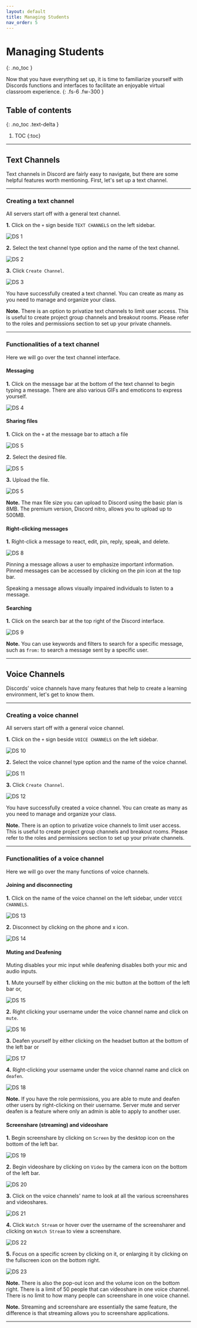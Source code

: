 ```yaml
---
layout: default
title: Managing Students
nav_order: 5
---
```


# Managing Students
{: .no_toc }

Now that you have everything set up, it is time to familiarize yourself with Discords functions and interfaces to facilitate an enjoyable virtual classroom experience.
{: .fs-6 .fw-300 }

## Table of contents
{: .no_toc .text-delta }

1. TOC
{:toc}

---

## Text Channels

Text channels in Discord are fairly easy to navigate, but there are some helpful features worth mentioning. First, let's set up a text channel.

---

### Creating a text channel

All servers start off with a general text channel. 

**1.** Click on the `+` sign beside `TEXT CHANNELS` on the left sidebar.

![DS 1](https://github.com/maxiwu13133/Discord-for-Teachers/blob/gh-pages/assets/images/Task%201%20%26%202/New%20channel%20button%20Fixed(Pic12).png?raw=true)

**2.** Select the text channel type option and the name of the text channel.

![DS 2](https://github.com/maxiwu13133/Discord-for-Teachers/blob/gh-pages/assets/images/Managing%20Students/creatingTextChannelStep2.png?raw=true)

**3.** Click `Create Channel`.

![DS 3](https://github.com/maxiwu13133/Discord-for-Teachers/blob/gh-pages/assets/images/Managing%20Students/createTextChannelStep3.png?raw=true)

You have successfully created a text channel. You can create as many as you need to manage and organize your class.

**Note.** There is an option to privatize text channels to limit user access. This is useful to create project group channels and breakout rooms. Please refer to the roles and permissions section to set up your private channels.

---

### Functionalities of a text channel

Here we will go over the text channel interface.

#### Messaging

**1.** Click on the message bar at the bottom of the text channel to begin typing a message. There are also various GIFs and emoticons to express yourself.

![DS 4](https://github.com/maxiwu13133/Discord-for-Teachers/blob/gh-pages/assets/images/Managing%20Students/textFunctionalities1.png?raw=true)

#### Sharing files 

**1.** Click on the `+` at the message bar to attach a file 

![DS 5](https://github.com/maxiwu13133/Discord-for-Teachers/blob/gh-pages/assets/images/Managing%20Students/textFunctionalities2.png?raw=true)

**2.** Select the desired file.

![DS 5](https://github.com/maxiwu13133/Discord-for-Teachers/blob/gh-pages/assets/images/Managing%20Students/textFunctionalities3.png?raw=true)

**3.** Upload the file.

![DS 5](https://github.com/maxiwu13133/Discord-for-Teachers/blob/gh-pages/assets/images/Managing%20Students/textFunctionalities4.png?raw=true)

**Note.** The max file size you can upload to Discord using the basic plan is 8MB. The premium version, Discord nitro, allows you to upload up to 500MB.

#### Right-clicking messages

**1.** Right-click a message to react, edit, pin, reply, speak, and delete. 

![DS 8](https://github.com/maxiwu13133/Discord-for-Teachers/blob/gh-pages/assets/images/Managing%20Students/textFunctionalities5.png?raw=true)

Pinning a message allows a user to emphasize important information. Pinned messages can be accessed by clicking on the pin icon at the top bar. 

Speaking a message allows visually impaired individuals to listen to a message. 

#### **Searching**


**1.** Click on the search bar at the top right of the Discord interface. 

![DS 9](https://github.com/maxiwu13133/Discord-for-Teachers/blob/gh-pages/assets/images/Managing%20Students/textFunctionalities6.png?raw=true)

**Note.** You can use keywords and filters to search for a specific message, such as `from:` to search a message sent by a specific user.

---

## Voice Channels

Discords' voice channels have many features that help to create a learning environment, let's get to know them.

---

### Creating a voice channel

All servers start off with a general voice channel. 

**1.** Click on the `+` sign beside `VOICE CHANNELS` on the left sidebar.

![DS 10](https://github.com/maxiwu13133/Discord-for-Teachers/blob/gh-pages/assets/images/Managing%20Students/creatingVoiceChannel1.png?raw=true)

**2.** Select the voice channel type option and the name of the voice channel.

![DS 11](https://github.com/maxiwu13133/Discord-for-Teachers/blob/gh-pages/assets/images/Managing%20Students/creatingVoiceChannel2.png?raw=true)

**3.** Click `Create Channel`.

![DS 12](https://github.com/maxiwu13133/Discord-for-Teachers/blob/gh-pages/assets/images/Managing%20Students/creatingVoiceChannel3.png?raw=true)

You have successfully created a voice channel. You can create as many as you need to manage and organize your class.

**Note.** There is an option to privatize voice channels to limit user access. This is useful to create project group channels and breakout rooms. Please refer to the roles and permissions section to set up your private channels.

---

### Functionalities of a voice channel

Here we will go over the many functions of voice channels.

#### Joining and disconnecting

**1.** Click on the name of the voice channel on the left sidebar, under `VOICE CHANNELS`. 

![DS 13](https://github.com/maxiwu13133/Discord-for-Teachers/blob/gh-pages/assets/images/Managing%20Students/voiceFunctionalities1.png?raw=true)

**2.** Disconnect by clicking on the phone and x icon. 

![DS 14](https://github.com/maxiwu13133/Discord-for-Teachers/blob/gh-pages/assets/images/Managing%20Students/voiceFunctionalities2.png?raw=true)

#### Muting and Deafening

Muting disables your mic input while deafening disables both your mic and audio inputs.

**1.** Mute yourself by either clicking on the mic button at the bottom of the left bar or, 

![DS 15](https://github.com/maxiwu13133/Discord-for-Teachers/blob/gh-pages/assets/images/Managing%20Students/voiceFunctionalities3.png?raw=true)

**2.** Right clicking your username under the voice channel name and click on `mute`.

![DS 16](https://github.com/maxiwu13133/Discord-for-Teachers/blob/gh-pages/assets/images/Managing%20Students/voiceFunctionalities4.png?raw=true)

**3.** Deafen yourself by either clicking on the headset button at the bottom of the left bar or

![DS 17](https://github.com/maxiwu13133/Discord-for-Teachers/blob/gh-pages/assets/images/Managing%20Students/voiceFunctionalities5.png?raw=true)

**4.** Right-clicking your username under the voice channel name and click on `deafen`.

![DS 18](https://github.com/maxiwu13133/Discord-for-Teachers/blob/gh-pages/assets/images/Managing%20Students/voiceFunctionalities6.png?raw=true)

**Note.** If you have the role permissions, you are able to mute and deafen other users by right-clicking on their username. Server mute and server deafen is a feature where only an admin is able to apply to another user. 

#### Screenshare (streaming) and videoshare

**1.** Begin screenshare by clicking on `Screen` by the desktop icon on the bottom of the left bar.

![DS 19](https://github.com/maxiwu13133/Discord-for-Teachers/blob/gh-pages/assets/images/Managing%20Students/voiceFunctionalities7.png?raw=true)

**2.** Begin videoshare by clicking on `Video` by the camera icon on the bottom of the left bar.

![DS 20](https://github.com/maxiwu13133/Discord-for-Teachers/blob/gh-pages/assets/images/Managing%20Students/voiceFunctionalities8.png?raw=true)

**3.** Click on the voice channels' name to look at all the various screenshares and videoshares. 

![DS 21](https://github.com/maxiwu13133/Discord-for-Teachers/blob/gh-pages/assets/images/Managing%20Students/voiceFunctionalities9.png?raw=true)

**4.** Click `Watch Stream` or hover over the username of the screensharer and clicking on `Watch Stream` to view a screenshare.

![DS 22](https://github.com/maxiwu13133/Discord-for-Teachers/blob/gh-pages/assets/images/Managing%20Students/voiceFunctionalities10.png?raw=true)

**5.** Focus on a specific screen by clicking on it, or enlarging it by clicking on the fullscreen icon on the bottom right. 

![DS 23](https://github.com/maxiwu13133/Discord-for-Teachers/blob/gh-pages/assets/images/Managing%20Students/voiceFunctionalities11.png?raw=true)

**Note.** There is also the pop-out icon and the volume icon on the bottom right. There is a limit of 50 people that can videoshare in one voice channel. There is no limit to how many people can screenshare in one voice channel.

**Note.** Streaming and screenshare are essentially the same feature, the difference is that streaming allows you to screenshare applications.

---
